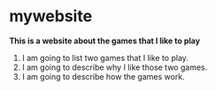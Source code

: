 # mywebsite

**This is a website about the games that I like to play**

1. I am going to list two games that I like to play.
2. I am going to describe why I like those two games.
3. I am going to describe how the games work.
